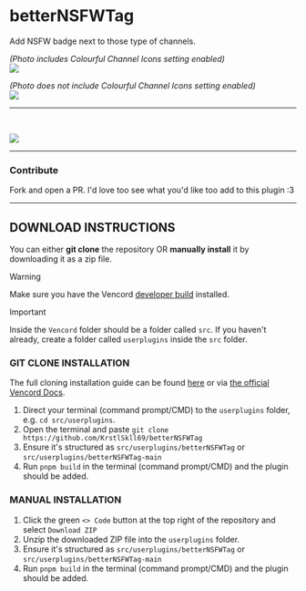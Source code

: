 # betterNSFWTag
Add NSFW badge next to those type of channels. </br>

_(Photo includes Colourful Channel Icons setting enabled)_</br>
![](https://cdn.nest.rip/uploads/77083e4a-e24b-4e82-b997-2da6661cfb8f.png)</br>

_(Photo does not include Colourful Channel Icons setting enabled)_</br>
![](https://cdn.nest.rip/uploads/a640d6f6-0c05-4cd6-950e-e8443972a935.png)

---
</br>

![](https://cdn.nest.rip/uploads/4b6449f3-1f06-4f7f-8fab-6ddf8dca6159.png)

---

### Contribute

Fork and open a PR. I'd love too see what you'd like too add to this plugin :3

---
## DOWNLOAD INSTRUCTIONS
You can either __git clone__ the repository OR __manually install__ it by downloading it as a zip file.<br/>
> [!WARNING]
> Make sure you have the Vencord [developer build](https://docs.vencord.dev/installing/) installed.<br/>

> [!IMPORTANT]
> Inside the `Vencord` folder should be a folder called `src`. If you haven't already, create a folder called `userplugins` inside the `src` folder.

### GIT CLONE INSTALLATION
The full cloning installation guide can be found [here](https://discord.com/channels/1015060230222131221/1257038407503446176/1257038407503446176) or via [the official Vencord Docs](https://docs.vencord.dev/installing/custom-plugins/).
1. Direct your terminal (command prompt/CMD) to the `userplugins` folder, e.g. `cd src/userplugins`.
2. Open the terminal and paste `git clone https://github.com/KrstlSkll69/betterNSFWTag`
3. Ensure it's structured as `src/userplugins/betterNSFWTag` or `src/userplugins/betterNSFWTag-main`
4. Run `pnpm build` in the terminal (command prompt/CMD) and the plugin should be added.

### MANUAL INSTALLATION
1. Click the green `<> Code` button at the top right of the repository and select `Download ZIP`
2. Unzip the downloaded ZIP file into the `userplugins` folder.
3. Ensure it's structured as `src/userplugins/betterNSFWTag` or `src/userplugins/betterNSFWTag-main`
5. Run `pnpm build` in the terminal (command prompt/CMD) and the plugin should be added.

